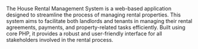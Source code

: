 The House Rental Management System is a web-based application designed to streamline the process of managing rental properties. This system aims to facilitate both landlords and tenants in managing their rental agreements, payments, and property-related tasks efficiently. Built using core PHP, it provides a robust and user-friendly interface for all stakeholders involved in the rental process.
